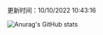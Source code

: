 
  更新时间：10/10/2022 10:43:16
	
  ![Anurag's GitHub stats](https://github-readme-stats.vercel.app/api?username=chendj89&theme=gruvbox&show_icons=true)